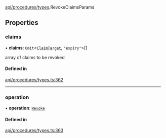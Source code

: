 [api/procedures/types](../../../../Modules/API/Procedures/Types.md).RevokeClaimsParams

## Properties

### claims

• **claims**: `Omit`<[`ClaimTarget`](../../../Types/ClaimTarget.md), ``"expiry"``\>[]

array of claims to be revoked

#### Defined in

[api/procedures/types.ts:362](https://github.com/PolymeshAssociation/polymesh-sdk/blob/15be87e8/src/api/procedures/types.ts#L362)

___

### operation

• **operation**: [`Revoke`](../../../../Enums/API/Procedures/Types/ClaimOperation.md#revoke)

#### Defined in

[api/procedures/types.ts:363](https://github.com/PolymeshAssociation/polymesh-sdk/blob/15be87e8/src/api/procedures/types.ts#L363)
